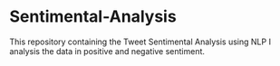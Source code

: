 # Sentimental-Analysis
This repository containing the Tweet Sentimental Analysis using NLP 
I analysis the data in positive and negative sentiment.

